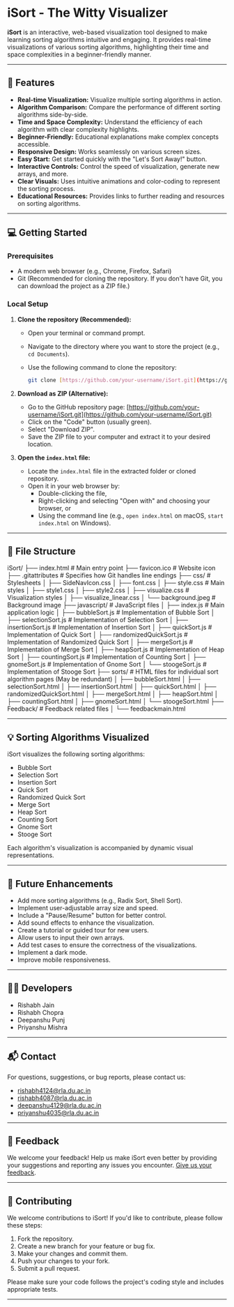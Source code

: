 # iSort - The Witty Visualizer

**iSort** is an interactive, web-based visualization tool designed to make learning sorting algorithms intuitive and engaging. It provides real-time visualizations of various sorting algorithms, highlighting their time and space complexities in a beginner-friendly manner.

---

## 🚀 Features

* **Real-time Visualization:** Visualize multiple sorting algorithms in action.
* **Algorithm Comparison:** Compare the performance of different sorting algorithms side-by-side.
* **Time and Space Complexity:** Understand the efficiency of each algorithm with clear complexity highlights.
* **Beginner-Friendly:** Educational explanations make complex concepts accessible.
* **Responsive Design:** Works seamlessly on various screen sizes.
* **Easy Start:** Get started quickly with the "Let's Sort Away!" button.
* **Interactive Controls:** Control the speed of visualization, generate new arrays, and more.
* **Clear Visuals:** Uses intuitive animations and color-coding to represent the sorting process.
* **Educational Resources:** Provides links to further reading and resources on sorting algorithms.

---

## 💻 Getting Started

### Prerequisites

* A modern web browser (e.g., Chrome, Firefox, Safari)
* Git (Recommended for cloning the repository. If you don't have Git, you can download the project as a ZIP file.)

### Local Setup

1.  **Clone the repository (Recommended):**

    * Open your terminal or command prompt.
    * Navigate to the directory where you want to store the project (e.g., `cd Documents`).
    * Use the following command to clone the repository:

        ```bash
        git clone [https://github.com/your-username/iSort.git](https://github.com/your-username/iSort.git)
        ```

2.  **Download as ZIP (Alternative):**

    * Go to the GitHub repository page: [https://github.com/your-username/iSort.git](https://github.com/your-username/iSort.git)
    * Click on the "Code" button (usually green).
    * Select "Download ZIP".
    * Save the ZIP file to your computer and extract it to your desired location.

3.  **Open the `index.html` file:**

    * Locate the `index.html` file in the extracted folder or cloned repository.
    * Open it in your web browser by:
        * Double-clicking the file,
        * Right-clicking and selecting "Open with" and choosing your browser, or
        * Using the command line (e.g., `open index.html` on macOS, `start index.html` on Windows).

---

## 📁 File Structure


iSort/
├── index.html            # Main entry point
├── favicon.ico           # Website icon
├── .gitattributes        # Specifies how Git handles line endings
├── css/                  # Stylesheets
│   ├── SideNavIcon.css
│   ├── font.css
│   ├── style.css         # Main styles
│   ├── style1.css
│   ├── style2.css
│   ├── visualize.css     # Visualization styles
│   ├── visualize_linear.css
│   └── background.jpeg   # Background image
├── javascript/           # JavaScript files
│   ├── index.js          # Main application logic
│   ├── bubbleSort.js       # Implementation of Bubble Sort
│   ├── selectionSort.js    # Implementation of Selection Sort
│   ├── insertionSort.js    # Implementation of Insertion Sort
│   ├── quickSort.js        # Implementation of Quick Sort
│   ├── randomizedQuickSort.js  # Implementation of Randomized Quick Sort
│   ├── mergeSort.js        # Implementation of Merge Sort
│   ├── heapSort.js         # Implementation of Heap Sort
│   ├── countingSort.js     # Implementation of Counting Sort
│   ├── gnomeSort.js        # Implementation of Gnome Sort
│   └── stoogeSort.js       # Implementation of Stooge Sort
├── sorts/                # HTML files for individual sort algorithm pages (May be redundant)
│   ├── bubbleSort.html
│   ├── selectionSort.html
│   ├── insertionSort.html
│   ├── quickSort.html
│   ├── randomizedQuickSort.html
│   ├── mergeSort.html
│   ├── heapSort.html
│   ├── countingSort.html
│   ├── gnomeSort.html
│   └── stoogeSort.html
├── Feedback/             # Feedback related files
│   └── feedbackmain.html


---

## 💡 Sorting Algorithms Visualized

iSort visualizes the following sorting algorithms:

* Bubble Sort
* Selection Sort
* Insertion Sort
* Quick Sort
* Randomized Quick Sort
* Merge Sort
* Heap Sort
* Counting Sort
* Gnome Sort
* Stooge Sort

Each algorithm's visualization is accompanied by dynamic visual representations.

---

## 🚀 Future Enhancements

* Add more sorting algorithms (e.g., Radix Sort, Shell Sort).
* Implement user-adjustable array size and speed.
* Include a "Pause/Resume" button for better control.
* Add sound effects to enhance the visualization.
* Create a tutorial or guided tour for new users.
* Allow users to input their own arrays.
* Add test cases to ensure the correctness of the visualizations.
* Implement a dark mode.
* Improve mobile responsiveness.

---

## 👨‍💻 Developers

* Rishabh Jain
* Rishabh Chopra
* Deepanshu Punj
* Priyanshu Mishra

---

## 📬 Contact

For questions, suggestions, or bug reports, please contact us:

* rishabh4124@rla.du.ac.in
* rishabh4087@rla.du.ac.in
* deepanshu4129@rla.du.ac.in
* priyanshu4035@rla.du.ac.in

---

## 🙏 Feedback

We welcome your feedback! Help us make iSort even better by providing your suggestions and reporting any issues you encounter. [Give us your feedback](link-to-your-feedback-page).

---

## 🤝 Contributing

We welcome contributions to iSort! If you'd like to contribute, please follow these steps:

1.  Fork the repository.
2.  Create a new branch for your feature or bug fix.
3.  Make your changes and commit them.
4.  Push your changes to your fork.
5.  Submit a pull request.

Please make sure your code follows the project's coding style and includes appropriate tests.

---
